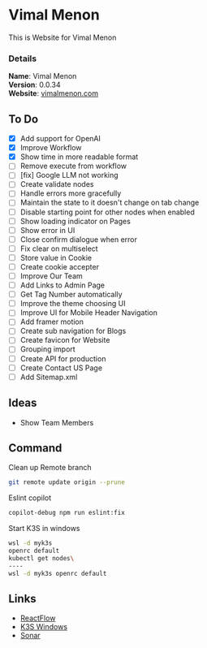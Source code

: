 # Vimal Menon

This is Website for Vimal Menon

### Details

<b>Name</b>: Vimal Menon
<br/>
<b>Version</b>: 0.0.34
<br/>
<b>Website</b>: [vimalmenon.com](https://vimalmenon.com)
<br/>

## To Do

- [x] Add support for OpenAI
- [x] Improve Workflow
- [x] Show time in more readable format
- [ ] Remove execute from workflow
- [ ] [fix] Google LLM not working
- [ ] Create validate nodes
- [ ] Handle errors more gracefully
- [ ] Maintain the state to it doesn't change on tab change
- [ ] Disable starting point for other nodes when enabled
- [ ] Show loading indicator on Pages
- [ ] Show error in UI
- [ ] Close confirm dialogue when error
- [ ] Fix clear on multiselect
- [ ] Store value in Cookie
- [ ] Create cookie accepter
- [ ] Improve Our Team
- [ ] Add Links to Admin Page
- [ ] Get Tag Number automatically
- [ ] Improve the theme choosing UI
- [ ] Improve UI for Mobile Header Navigation
- [ ] Add framer motion
- [ ] Create sub navigation for Blogs
- [ ] Create favicon for Website
- [ ] Grouping import
- [ ] Create API for production
- [ ] Create Contact US Page
- [ ] Add Sitemap.xml

## Ideas

- Show Team Members

## Command
Clean up Remote branch
```sh
git remote update origin --prune
```
Eslint copilot
```sh
copilot-debug npm run eslint:fix
```
Start K3S in windows
```sh
wsl -d myk3s
openrc default
kubectl get nodes\
----
wsl -d myk3s openrc default
```

## Links
- [ReactFlow](https://reactflow.dev/components/templates/workflow-editor)
- [K3S Windows](https://mrtn.me/autocloud/main/howtos/k3s-windows-install/)
- [Sonar](https://sonarcloud.io/project/overview?id=vimalmenon_vimalmenon.github.io)
